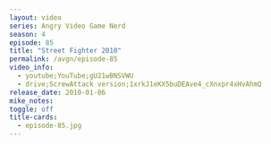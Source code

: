 ```yaml
---
layout: video
series: Angry Video Game Nerd
season: 4
episode: 85
title: "Street Fighter 2010"
permalink: /avgn/episode-85
video_info:
  - youtube;YouTube;gU21wBNSVWU
  - drive;ScrewAttack version;1xrkJ1eKX5buDEAve4_cXnxpr4xHvAhmQ
release_date: 2010-01-06
mike_notes:
toggle: off
title-cards:
  - episode-85.jpg
---
```

